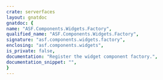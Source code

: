 ```yaml
---
crate: serverfaces
layout: gnatdoc
gnatdoc: {
name: "ASF.Components.Widgets.Factory",
qualified_name: "ASF.Components.Widgets.Factory",
signature: "asf.components.widgets.factory",
enclosing: "asf.components.widgets",
is_private: false,
documentation: "Register the widget component factory.",
documentation_snippet: "",
}
---
```

